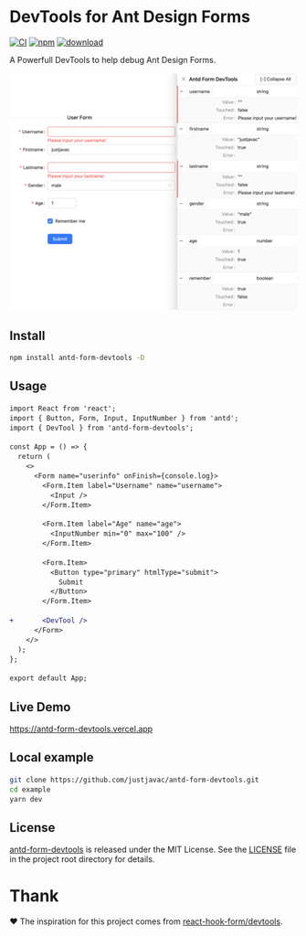 # DevTools for Ant Design Forms

[![CI](https://github.com/justjavac/antd-form-devtools/actions/workflows/main.yml/badge.svg)](https://github.com/justjavac/antd-form-devtools/actions/workflows/main.yml)
[![npm][npm]][npm-url]
[![download][download]][download-url]

A Powerfull DevTools to help debug Ant Design Forms.

![](example/public/screen.png)

## Install

```bash
npm install antd-form-devtools -D
```

## Usage

```diff
import React from 'react';
import { Button, Form, Input, InputNumber } from 'antd';
import { DevTool } from 'antd-form-devtools';

const App = () => {
  return (
    <>
      <Form name="userinfo" onFinish={console.log}>
        <Form.Item label="Username" name="username">
          <Input />
        </Form.Item>

        <Form.Item label="Age" name="age">
          <InputNumber min="0" max="100" />
        </Form.Item>

        <Form.Item>
          <Button type="primary" htmlType="submit">
            Submit
          </Button>
        </Form.Item>

+       <DevTool />
      </Form>
    </>
  );
};

export default App;
```

## Live Demo

https://antd-form-devtools.vercel.app

## Local example

```bash
git clone https://github.com/justjavac/antd-form-devtools.git
cd example
yarn dev
```

## License

[antd-form-devtools](https://github.com/justjavac/antd-form-devtools) is
released under the MIT License. See the [LICENSE](LICENSE) file in the project
root directory for details.

# Thank

♥️ The inspiration for this project comes from [react-hook-form/devtools](https://github.com/react-hook-form/devtools).

[npm]: https://img.shields.io/npm/v/antd-form-devtools.svg
[npm-url]: https://npmjs.com/package/antd-form-devtools
[download]: https://img.shields.io/npm/dm/antd-form-devtools.svg?style=flat
[download-url]: https://npmcharts.com/compare/antd-form-devtools?minimal=true
